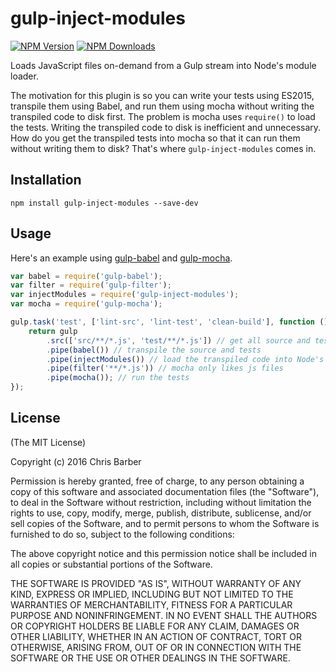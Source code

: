 # gulp-inject-modules

[![NPM Version][npm-image]][npm-url]
[![NPM Downloads][downloads-image]][downloads-url]

Loads JavaScript files on-demand from a Gulp stream into Node's module loader.

The motivation for this plugin is so you can write your tests using ES2015,
transpile them using Babel, and run them using mocha without writing the
transpiled code to disk first. The problem is mocha uses `require()` to load the
tests. Writing the transpiled code to disk is inefficient and unnecessary. How
do you get the transpiled tests into mocha so that it can run them without
writing them to disk? That's where `gulp-inject-modules` comes in.

## Installation

	npm install gulp-inject-modules --save-dev

## Usage

Here's an example using [gulp-babel][gulp-babel-url] and
[gulp-mocha][gulp-mocha-url].

```javascript
var babel = require('gulp-babel');
var filter = require('gulp-filter');
var injectModules = require('gulp-inject-modules');
var mocha = require('gulp-mocha');

gulp.task('test', ['lint-src', 'lint-test', 'clean-build'], function () {
	return gulp
		.src(['src/**/*.js', 'test/**/*.js']) // get all source and test files
		.pipe(babel()) // transpile the source and tests
		.pipe(injectModules()) // load the transpiled code into Node's module system
		.pipe(filter('**/*.js')) // mocha only likes js files
		.pipe(mocha()); // run the tests
});
```

## License

(The MIT License)

Copyright (c) 2016 Chris Barber

Permission is hereby granted, free of charge, to any person obtaining a copy
of this software and associated documentation files (the "Software"), to deal
in the Software without restriction, including without limitation the rights
to use, copy, modify, merge, publish, distribute, sublicense, and/or sell
copies of the Software, and to permit persons to whom the Software is
furnished to do so, subject to the following conditions:

The above copyright notice and this permission notice shall be included in
all copies or substantial portions of the Software.

THE SOFTWARE IS PROVIDED "AS IS", WITHOUT WARRANTY OF ANY KIND, EXPRESS OR
IMPLIED, INCLUDING BUT NOT LIMITED TO THE WARRANTIES OF MERCHANTABILITY,
FITNESS FOR A PARTICULAR PURPOSE AND NONINFRINGEMENT. IN NO EVENT SHALL THE
AUTHORS OR COPYRIGHT HOLDERS BE LIABLE FOR ANY CLAIM, DAMAGES OR OTHER
LIABILITY, WHETHER IN AN ACTION OF CONTRACT, TORT OR OTHERWISE, ARISING FROM,
OUT OF OR IN CONNECTION WITH THE SOFTWARE OR THE USE OR OTHER DEALINGS IN
THE SOFTWARE.

[npm-image]: https://img.shields.io/npm/v/gulp-inject-modules.svg
[npm-url]: https://npmjs.org/package/gulp-inject-modules
[downloads-image]: https://img.shields.io/npm/dm/gulp-inject-modules.svg
[downloads-url]: https://npmjs.org/package/gulp-inject-modules
[gulp-babel-url]: https://www.npmjs.com/package/gulp-babel
[gulp-mocha-url]: https://www.npmjs.com/package/gulp-mocha
